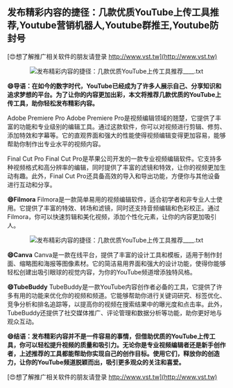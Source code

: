 ## **发布精彩内容的捷径：几款优质YouTube上传工具推荐,Youtube营销机器人,Youtube群推王,Youtube防封号**

[😍想了解推广相关软件的朋友请登录 http://www.vst.tw](http://www.vst.tw)

 <center><img src="https://vst.tw/MP4/tuiguang/png/7.png" alt="发布精彩内容的捷径：几款优质YouTube上传工具推荐____.txt"></center>

**😄导语：在如今的数字时代，YouTube已经成为了许多人展示自己、分享知识和追求梦想的平台。为了让你的内容更加出彩，本文将推荐几款优质的YouTube上传工具，助你轻松发布精彩内容。**

Adobe Premiere Pro
Adobe Premiere Pro是视频编辑领域的翘楚，它提供了丰富的功能和专业级别的编辑工具。通过这款软件，你可以对视频进行剪辑、修剪、添加特效和字幕等。它的直观界面和强大的性能使得视频编辑变得更加容易，能够帮助你制作出专业水平的视频内容。

Final Cut Pro
Final Cut Pro是苹果公司开发的一款专业视频编辑软件。它支持多种视频格式和高分辨率的编辑，同时提供了丰富的滤镜和特效，让你的视频更加生动有趣。此外，Final Cut Pro还具备高效的导入和导出功能，方便你与其他设备进行互动和分享。

**😄Filmora**
Filmora是一款简单易用的视频编辑软件，适合初学者和非专业人士使用。它提供了丰富的特效、转场和滤镜，同时还支持音频编辑和色彩校正。通过Filmora，你可以快速剪辑和美化视频，添加个性化元素，让你的内容更加吸引人。

 <center><img src="https://vst.tw/MP4/tuiguang/png/7.png" alt="发布精彩内容的捷径：几款优质YouTube上传工具推荐____.txt"></center>

**😄Canva**
Canva是一款在线平台，提供了丰富的设计工具和模板，适用于制作封面、缩略图和海报等图像素材。它的简洁易用界面和强大的设计功能，使得你能够轻松创建出吸引眼球的视觉内容，为你的YouTube频道增添独特风格。

**😄TubeBuddy**
TubeBuddy是一款YouTube内容创作者必备的工具，它提供了许多有用的功能来优化你的视频和频道。它能够帮助你进行关键词研究、标签优化、竞争分析和排名追踪等，以提高你的视频在搜索结果中的曝光度和点击率。此外，TubeBuddy还提供了社交媒体推广、评论管理和数据分析等功能，助你更好地与观众互动。

**😄结语：发布精彩内容并不是一件容易的事情，但借助优质的YouTube上传工具，你可以轻松提升视频的质量和吸引力。无论你是专业视频编辑者还是新手创作者，上述推荐的工具都能帮助你实现自己的创作目标。使用它们，释放你的创造力，让你的YouTube频道脱颖而出，吸引更多观众的关注和喜爱。**

[😍想了解推广相关软件的朋友请登录 http://www.vst.tw](http://www.vst.tw)



